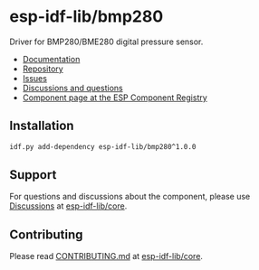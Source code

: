 # esp-idf-lib/bmp280

Driver for BMP280/BME280 digital pressure sensor.

* [Documentation](https://esp-idf-lib.github.io/bmp280/)
* [Repository](https://github.com/esp-idf-lib/bmp280)
* [Issues](https://github.com/esp-idf-lib/bmp280/issues)
* [Discussions and questions](https://github.com/esp-idf-lib/core/discussions)
* [Component page at the ESP Component Registry](https://components.espressif.com/components/esp-idf-lib/bmp280)

## Installation

```sh
idf.py add-dependency esp-idf-lib/bmp280^1.0.0
```

## Support

For questions and discussions about the component, please use
[Discussions](https://github.com/esp-idf-lib/core/discussions)
at [esp-idf-lib/core](https://github.com/esp-idf-lib/core).

## Contributing

Please read [CONTRIBUTING.md](https://github.com/esp-idf-lib/core/blob/main/CONTRIBUTING.md)
at [esp-idf-lib/core](https://github.com/esp-idf-lib/core).
